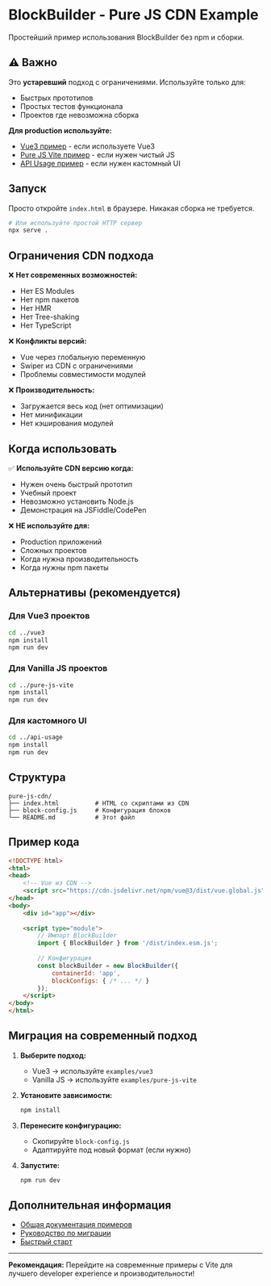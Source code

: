 # BlockBuilder - Pure JS CDN Example

Простейший пример использования BlockBuilder без npm и сборки.

## ⚠️ Важно

Это **устаревший** подход с ограничениями. Используйте только для:
- Быстрых прототипов
- Простых тестов функционала
- Проектов где невозможна сборка

**Для production используйте:**
- [Vue3 пример](../vue3/README.md) - если используете Vue3
- [Pure JS Vite пример](../pure-js-vite/README.md) - если нужен чистый JS
- [API Usage пример](../api-usage/README.md) - если нужен кастомный UI

## Запуск

Просто откройте `index.html` в браузере. Никакая сборка не требуется.

```bash
# Или используйте простой HTTP сервер
npx serve .
```

## Ограничения CDN подхода

❌ **Нет современных возможностей:**
- Нет ES Modules
- Нет npm пакетов
- Нет HMR
- Нет Tree-shaking
- Нет TypeScript

❌ **Конфликты версий:**
- Vue через глобальную переменную
- Swiper из CDN с ограничениями
- Проблемы совместимости модулей

❌ **Производительность:**
- Загружается весь код (нет оптимизации)
- Нет минификации
- Нет кэширования модулей

## Когда использовать

✅ **Используйте CDN версию когда:**
- Нужен очень быстрый прототип
- Учебный проект
- Невозможно установить Node.js
- Демонстрация на JSFiddle/CodePen

❌ **НЕ используйте для:**
- Production приложений
- Сложных проектов
- Когда нужна производительность
- Когда нужны npm пакеты

## Альтернативы (рекомендуется)

### Для Vue3 проектов
```bash
cd ../vue3
npm install
npm run dev
```

### Для Vanilla JS проектов
```bash
cd ../pure-js-vite
npm install
npm run dev
```

### Для кастомного UI
```bash
cd ../api-usage
npm install
npm run dev
```

## Структура

```
pure-js-cdn/
├── index.html          # HTML со скриптами из CDN
├── block-config.js     # Конфигурация блоков
└── README.md           # Этот файл
```

## Пример кода

```html
<!DOCTYPE html>
<html>
<head>
    <!-- Vue из CDN -->
    <script src="https://cdn.jsdelivr.net/npm/vue@3/dist/vue.global.js"></script>
</head>
<body>
    <div id="app"></div>
    
    <script type="module">
        // Импорт BlockBuilder
        import { BlockBuilder } from '/dist/index.esm.js';
        
        // Конфигурация
        const blockBuilder = new BlockBuilder({
            containerId: 'app',
            blockConfigs: { /* ... */ }
        });
    </script>
</body>
</html>
```

## Миграция на современный подход

1. **Выберите подход:**
   - Vue3 → используйте `examples/vue3`
   - Vanilla JS → используйте `examples/pure-js-vite`
   
2. **Установите зависимости:**
   ```bash
   npm install
   ```

3. **Перенесите конфигурацию:**
   - Скопируйте `block-config.js`
   - Адаптируйте под новый формат (если нужно)

4. **Запустите:**
   ```bash
   npm run dev
   ```

## Дополнительная информация

- [Общая документация примеров](../README.md)
- [Руководство по миграции](../../EXAMPLES_MIGRATION_GUIDE.md)
- [Быстрый старт](../../EXAMPLES_QUICKSTART.md)

---

**Рекомендация:** Перейдите на современные примеры с Vite для лучшего developer experience и производительности!
